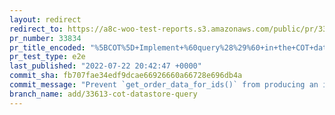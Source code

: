 ```yaml
---
layout: redirect
redirect_to: https://a8c-woo-test-reports.s3.amazonaws.com/public/pr/33834/e2e/index.html
pr_number: 33834
pr_title_encoded: "%5BCOT%5D+Implement+%60query%28%29%60+in+the+COT+datastore"
pr_test_type: e2e
last_published: "2022-07-22 20:42:47 +0000"
commit_sha: fb707fae34edf9dcae66926660a66728e696db4a
commit_message: "Prevent `get_order_data_for_ids()` from producing an incorrect query …"
branch_name: add/33613-cot-datastore-query
---
```

